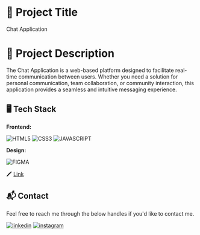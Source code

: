 # 🔗 Project Title
Chat Application


# 🔗 Project Description
The Chat Application is a web-based platform designed to facilitate real-time communication between users. Whether you need a solution for personal communication, team collaboration, or community interaction, this application provides a seamless and intuitive messaging experience.


## 🖥️ Tech Stack
**Frontend:**

![HTML5](https://img.shields.io/badge/HTML5-E34F26?style=for-the-badge&logo=html5&logoColor=white)
![CSS3](https://img.shields.io/badge/CSS3-1572B6?style=for-the-badge&logo=css3&logoColor=white)
![JAVASCRIPT](https://img.shields.io/badge/JavaScript-F7DF1E?style=for-the-badge&logo=javascript&logoColor=black)

**Design:**

![FIGMA](https://img.shields.io/badge/Figma-F24E1E?style=for-the-badge&logo=figma&logoColor=white)

🖍 [Link](https://www.figma.com/file/aSMMy4O1WEbDAv2ZdyVN8y/Chat-APP-Archi-and-UI?type=design&node-id=0-1&mode=design&t=NRuXhIPibESQRjxA-0)


## 📬 Contact

Feel free to reach me through the below handles if you'd like to contact me.

[![linkedin](https://img.shields.io/badge/LinkedIn-0077B5?style=for-the-badge&logo=linkedin&logoColor=white)](https://www.linkedin.com/in/keerthana-m-083454259)
[![instagram](https://img.shields.io/badge/Instagram-E4405F?style=for-the-badge&logo=instagram&logoColor=white)](https://www.instagram.com/keerthana0mohan)
